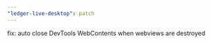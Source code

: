 ```yaml
---
"ledger-live-desktop": patch
---
```


fix: auto close DevTools WebContents when webviews are destroyed
